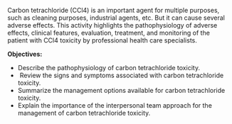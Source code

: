 Carbon tetrachloride (CCl4) is an important agent for multiple purposes, such as cleaning purposes, industrial agents, etc. But it can cause several adverse effects. This activity highlights the pathophysiology of adverse effects, clinical features, evaluation, treatment, and monitoring of the patient with CCl4 toxicity by professional health care specialists.

**Objectives:**
- Describe the pathophysiology of carbon tetrachloride toxicity.
-  Review the signs and symptoms associated with carbon tetrachloride toxicity.
- Summarize the management options available for carbon tetrachloride toxicity.
- Explain the importance of the interpersonal team approach for the management of carbon tetrachloride toxicity.